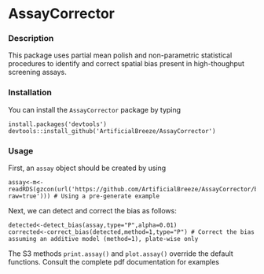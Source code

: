 # AssayCorrector
### Description
This package uses partial mean polish and non-parametric statistical procedures to identify and correct spatial bias present in high-thoughput screening assays.
### Installation
You can install the ```AssayCorrector``` package by typing
```{r }
install.packages('devtools')
devtools::install_github('ArtificialBreeze/AssayCorrector')
```
### Usage
First, an ```assay``` object should be created by using 
```{r }
assay<-m<-readRDS(gzcon(url('https://github.com/ArtificialBreeze/AssayCorrector/blob/master/examples/8x12_raw.Rda?raw=true'))) # Using a pre-generate example
```
Next, we can detect and correct the bias as follows:
```{r }
detected<-detect_bias(assay,type="P",alpha=0.01)
corrected<-correct_bias(detected,method=1,type="P") # Correct the bias assuming an additive model (method=1), plate-wise only
```
The S3 methods ```print.assay()``` and ```plot.assay()``` override the default functions. Consult the complete pdf documentation for examples
